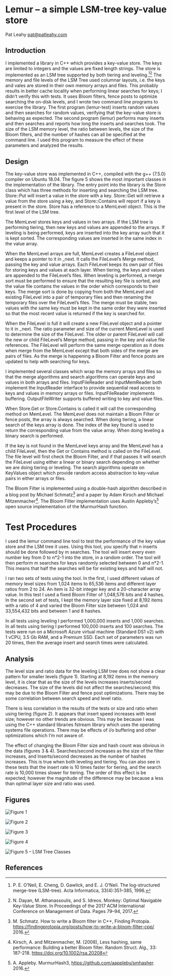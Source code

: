 # Lemur – a simple LSM-tree key-value store

Pat Leahy   pat@patleahy.com

## Introduction

I implemented a library in C++ which provides a key-value store. The keys are limited to integers and the values are fixed length strings. The store is implemented as an LSM tree supported by both tiering and leveling.[^1][^2] The memory and file levels of the LSM Tree used columnar layouts, i.e. the keys and vales are stored in their own memory arrays and files. This probably results in better cache locality when performing linear searches for keys; I didn’t verify this with tests. It uses Bloom filters, fence posts to optimize searching the on-disk levels, and I wrote two command line programs to exercise the library. The first program (lemur-test) inserts random values and then searches for random values, verifying that the key-value store is behaving as expected. The second program (lemur) performs many inserts and then searches and reports how long the inserts and searches took. The size of the LSM memory level, the ratio between levels, the size of the Bloom filters, and the number of hashes can all be specified at the command line. I used this program to measure the effect of these parameters and analyzed the results.

## Design

The key-value store was implemented in C++, compiled with the g++ (7.5.0) compiler on Ubuntu 18.04. The figure 5 shows the most important classes in the implementation of the library. The entry point into the library is the Store class which has three methods for inserting and searching the LSM tree. Store::Put will insert a value in the store with a key. Store::Get will retrieve a value from the store using a key, and Store::Contains will report if a key is present in the store. Store has a reference to a MemLevel object. This is the first level of the LSM tree.

The MemLevel stores keys and values in two arrays. If the LSM tree is performing tiering, then new keys and values are appended to the arrays. If leveling is being performed, keys are inserted into the key array such that it is kept sorted. The corresponding values are inserted in the same index in the value array.

When the MemLevel arrays are full, MemLevel creates a FileLevel object and keeps a pointer to it in _next. It calls the FileLevel’s Merge method, passing the key and value arrays. Each FileLevel keeps its own pair of files for storing keys and values at each layer. When tiering, the keys and values are appended to the FileLevel’s files. When leveling is performed, a merge sort must be performed to ensure that the resulting key file is sorted, and the value file contains the values in the order which corresponds to their keys. The merge sort is done by copying from both the MemLevel and existing FileLevel into a pair of temporary files and then renaming the temporary files over the FileLevel’s files. The merge must be stable, two values with the same key must be kept in the same order they were inserted so that the most recent value is returned if the key is searched for.

When the FileLevel is full it will create a new FileLevel object and a pointer to it in _next. The ratio parameter and size of the current MemLevel is used to determine the size of the FileLevel. The older or parent FileLevel will call the new or child FileLevel’s Merge method, passing in the key and value file references. The FileLevel will perform the same merge operation as it does when merge from the MemLevel except that both sides of the merge are pairs of files. As the merge is happening a Bloom Filter and fence posts are updated to help with searching for keys.

I implemented several classes which wrap the memory arrays and files so that the merge algorithms and search algorithms can operate keys and values in both arrays and files. InputFileReader and InputMemReader both implement the InputReader interface to provide sequential read access to keys and values in memory arrays or files. InputFileReader  implements buffering. OutputFileWriter supports buffered writing to key and value files.

When Store.Get or Store.Contains is called it will call the corresponding method on MemLevel. The MemLevel does not maintain a Bloom Filter or fence posts, the array is always searched. When doing tiering, a linear search of the keys array is done. The index of the key found is used to return the corresponding value from the value array. When doing leveling a binary search is performed.

If the key is not found in the MemLevel keys array and the MemLevel has a child FileLevel, then the Get or Contains method is called on the FileLevel. The file level will first check the Bloom Filter, and if that passes it will search the FileLevel using either a linear or binary search depending on whether we are doing tiering or leveling. The search algorithms operate on KeyValues object which provide random access abstraction to key-value pairs in either arrays or files.

The Bloom Filter is implemented using a double-hash algorithm described in a blog post by Michael Schmatz[^3] and a paper by Adam Kirsch and Michael Mitzenmacher[^4]. The Bloom Filter implementation uses Austin Appleby’s[^5] open source implementation of the MurmurHash function.

# Test Procedures

I used the lemur command line tool to test the performance of the key value store and the LSM tree it uses. Using this tool, you specify that n inserts should be done followed by m searches. The tool will insert every even number key from 0 to n\*2-1 into the store, in a random order. The tool will then perform m searches for keys randomly selected between 0 and n\*2-1. This means that half the searches will be for existing keys and half will not.

I ran two sets of tests using the tool. In the first, I used different values of memory level sizes from 1,024 items to 65,536 items and different layer ratios from 2 to 24. An item is 32-bit integer key and a 20-character array value. In this test I used a fixed Bloom Filter of 1,048,576 bits and 4 hashes. In the second set of tests, I kept the memory layer size fixed at 8,192 items with a ratio of 4 and varied the Bloom Filter size between 1,024 and 33,554,432 bits and between 1 and 8 hashes.

In all tests using leveling I performed 1,000,000 inserts and 1,000 searches. In all tests using tiering I performed 100,000 inserts and 100 searches. The tests were run on a Microsoft Azure virtual machine (Standard DS1 v2) with 1 vCPU, 3.5 Gb RAM, and a Premium SSD. Each set of parameters was run 20 times, then the average insert and search times were calculated.

## Analysis

The level size and ratio data for the leveling LSM tree does not show a clear pattern for smaller levels (figure 1). Starting at 8,192 items in the memory level, it is clear that as the size of the levels increases inserts/second decreases. The size of the levels did not affect the searches/second; this may be due to the Bloom Filter and fence post optimizations. There may be some correlation between search speed and level ratio.

There is less correlation in the results of the tests or size and ratio when using tiering (figure 2). It appears that insert speed increases with level size; however no other trends are obvious. This may be because I was using the C++ standard libraries fstream library which uses the operating systems file operations. There may be effects of i/o buffering and other optimizations which I’m not aware of.

The effect of changing the Bloom Filter size and hash count was obvious in the data (figures 3 & 4). Searches/second increases as the size of the filter increases, and Inserts/second decreases as the number of hashes increases. This is true when both leveling and tiering. You can also see in these tests that the insert rate is 10 times faster for tiering, and the search rate is 10,000 times slower for tiering. The order of this effect is be expected; however the magnitude of the difference may be because a less than optimal layer size and ratio was used.

## Figures

![Figure 1](./docs/lsm-size-ratio-leveling.png)

![Figure 2](./docs/lsm-size-ratio-tiering.png)

![Figure 3](./docs/bloom-leveling.png)

![Figure 4](./docs/bloom-tiering.png)

![Figure 5 – LSM Tree Classes](./docs/design.png)

## References

[^1]: P. E. O’Neil, E. Cheng, D. Gawlick, and E. J. O’Neil. The log-structured merge-tree (LSM-tree). Acta Informatica, 33(4):351–385, 1996.

[^2]: N. Dayan, M. Athanassoulis, and S. Idreos. Monkey: Optimal Navigable Key-Value Store. In Proceedings of the 2017 ACM International Conference on Management of Data. Pages 79–94, 2017.

[^3]: M. Schmatz. How to write a Bloom filter in C++, Finding Protopia. https://findingprotopia.org/posts/how-to-write-a-bloom-filter-cpp/ 2016.

[^4]: Kirsch, A. and Mitzenmacher, M. (2008), Less hashing, same performance: Building a better Bloom filter. Random Struct. Alg., 33: 187-218. https://doi.org/10.1002/rsa.20208

[^5]: A. Appleby. MurmurHash3, https://github.com/aappleby/smhasher. 2016.
